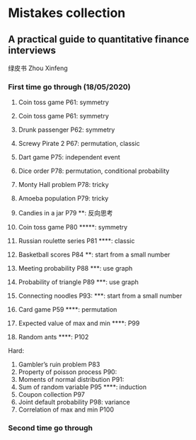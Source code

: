 # Mistakes collection

## A practical guide to quantitative finance interviews
绿皮书 Zhou Xinfeng

### First time go through (18/05/2020)

1. Coin toss game P61: symmetry
1. Coin toss game P61: symmetry
1. Drunk passenger P62: symmetry
1. Screwy Pirate 2 P67: permutation, classic
1. Dart game P75: independent event
1. Dice order P78: permutation, conditional probability
1. Monty Hall problem P78: tricky
1. Amoeba population P79: tricky
1. Candies in a jar P79 **: 反向思考
1. Coin toss game P80 *****: symmetry
1. Russian roulette series P81 ****: classic

1. Basketball scores P84 **: start from a small number
1. Meeting probability P88 ***: use graph
1. Probability of triangle P89 ***: use graph
1. Connecting noodles P93: ***: start from a small number
1. Card game P59 ****: permutation
1. Expected value of max and min ****: P99
1. Random ants ****: P102

Hard:
1. Gambler’s ruin problem P83
1. Property of poisson process P90:
1. Moments of normal distribution P91:
1. Sum of random variable P95 ****: induction
1. Coupon collection P97
1. Joint default probability P98: variance
1. Correlation of max and min P100

### Second time go through
